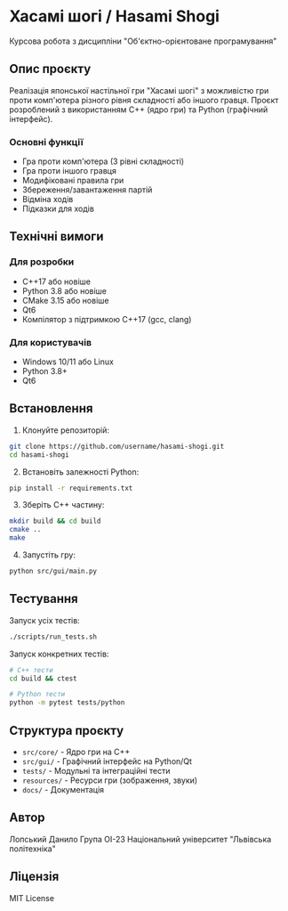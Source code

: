 # Хасамі шогі / Hasami Shogi

Курсова робота з дисципліни "Об'єктно-орієнтоване програмування"

## Опис проєкту

Реалізація японської настільної гри "Хасамі шогі" з можливістю гри проти комп'ютера різного рівня складності або іншого гравця. Проєкт розроблений з використанням C++ (ядро гри) та Python (графічний інтерфейс).

### Основні функції

- Гра проти комп'ютера (3 рівні складності)
- Гра проти іншого гравця
- Модифіковані правила гри
- Збереження/завантаження партій
- Відміна ходів
- Підказки для ходів

## Технічні вимоги

### Для розробки

- C++17 або новіше
- Python 3.8 або новіше
- CMake 3.15 або новіше
- Qt6
- Компілятор з підтримкою C++17 (gcc, clang)

### Для користувачів

- Windows 10/11 або Linux
- Python 3.8+
- Qt6

## Встановлення

1. Клонуйте репозиторій:
```bash
git clone https://github.com/username/hasami-shogi.git
cd hasami-shogi
```

2. Встановіть залежності Python:
```bash
pip install -r requirements.txt
```

3. Зберіть C++ частину:
```bash
mkdir build && cd build
cmake ..
make
```

4. Запустіть гру:
```bash
python src/gui/main.py
```

## Тестування

Запуск усіх тестів:
```bash
./scripts/run_tests.sh
```

Запуск конкретних тестів:
```bash
# C++ тести
cd build && ctest

# Python тести
python -m pytest tests/python
```

## Структура проєкту

- `src/core/` - Ядро гри на C++
- `src/gui/` - Графічний інтерфейс на Python/Qt
- `tests/` - Модульні та інтеграційні тести
- `resources/` - Ресурси гри (зображення, звуки)
- `docs/` - Документація

## Автор

Лопський Данило
Група ОІ-23
Національний університет "Львівська політехніка"

## Ліцензія

MIT License